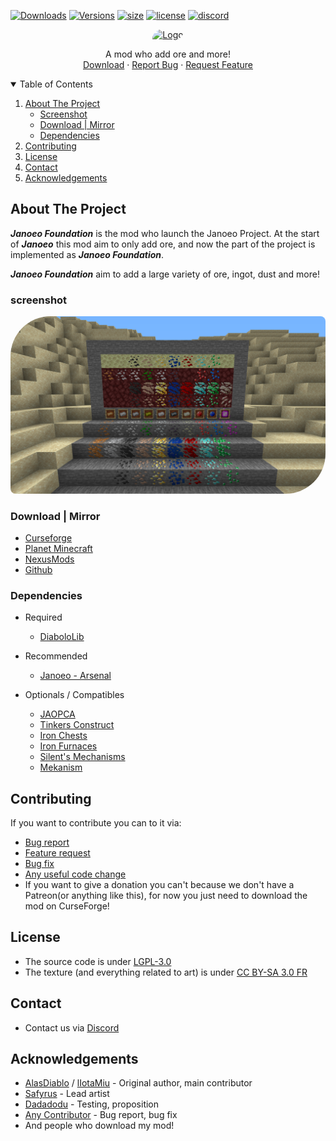 [![Downloads](http://cf.way2muchnoise.eu/full_janoeo_downloads.svg?badge_style=for_the_badge)](https://www.curseforge.com/minecraft/mc-mods/janoeo)
[![Versions](http://cf.way2muchnoise.eu/versions/janoeo.svg?badge_style=for_the_badge)](https://www.curseforge.com/minecraft/mc-mods/janoeo/files)
[![size](https://img.shields.io/github/repo-size/Janoeo/Foundation?style=for-the-badge)](https://github.com/AlasDiablo/JANOEO)
[![license](https://img.shields.io/github/license/Janoeo/Foundation?style=for-the-badge)](https://github.com/AlasDiablo/JANOEO/blob/master/LICENSE)
[![discord](https://img.shields.io/discord/630863620842061877?style=for-the-badge)](https://discord.gg/KkzqnzA)

<div align="center">
  <a href="https://github.com/Janoeo/Foundation">
    <img src="https://raw.githubusercontent.com/Janoeo/Texture/master/logo/Janoeo%20-%20Fondation%20-%20V6%20-%20Banner.png" alt="Logo" style="border-radius: 54px 6px">
  </a>
  <p align="center">
    A mod who add ore and more!
    <br />
    <a href="#download">Download</a>
    ·
    <a href="https://github.com/Janoeo/Foundation/issues">Report Bug</a>
    ·
    <a href="https://github.com/Janoeo/Foundation/issues">Request Feature</a>
  </p>
</div>

<details open="open">
  <summary>Table of Contents</summary>
  <ol>
    <li>
      <a href="#about-the-project">About The Project</a>
      <ul>
        <li><a href="#screenshot">Screenshot</a></li>
        <li><a href="#download--mirror">Download | Mirror</a></li>
        <li><a href="#dependencies">Dependencies</a></li>
      </ul>
    </li>
    <li><a href="#contributing">Contributing</a></li>
    <li><a href="#license">License</a></li>
    <li><a href="#contact">Contact</a></li>
    <li><a href="#acknowledgements">Acknowledgements</a></li>
  </ol>
</details>

## About The Project

***Janoeo Foundation*** is the mod who launch the Janoeo Project. At the start of ***Janoeo*** this mod aim to only add
ore, and now the part of the project is implemented as ***Janoeo Foundation***.

***Janoeo Foundation*** aim to add a large variety of ore, ingot, dust and more!

### screenshot

<img src="https://raw.githubusercontent.com/AlasDiablo/JANOEO/1.15/textures/desc/2020-05-01_20.31.59.png" alt="screenshot" style="border-radius: 64px 8px">

### Download | Mirror

- [Curseforge](https://www.curseforge.com/minecraft/mc-mods/janoeo)
- [Planet Minecraft](https://www.planetminecraft.com/mod/janoeo-just-another-nether-overworld-end-ores/)
- [NexusMods](https://www.nexusmods.com/minecraft/mods/121/)
- [Github](https://github.com/Janoeo/Foundation/releases)

### Dependencies

+ Required
  + [DiaboloLib](https://www.curseforge.com/minecraft/mc-mods/diabololib)

+ Recommended
  + [Janoeo - Arsenal](https://www.curseforge.com/minecraft/mc-mods/janoeo-arsenal)

+ Optionals / Compatibles
  + [JAOPCA](https://www.curseforge.com/minecraft/mc-mods/jaopca)
  + [Tinkers Construct](https://www.curseforge.com/minecraft/mc-mods/tinkers-construct)
  + [Iron Chests](https://www.curseforge.com/minecraft/mc-mods/iron-chests)
  + [Iron Furnaces](https://www.curseforge.com/minecraft/mc-mods/iron-furnaces)
  + [Silent's Mechanisms](https://www.curseforge.com/minecraft/mc-mods/silents-mechanisms)
  + [Mekanism](https://www.curseforge.com/minecraft/mc-mods/mekanism)

## Contributing

If you want to contribute you can to it via:

- [Bug report](https://github.com/Janoeo/Foundation/issues)
- [Feature request](https://github.com/Janoeo/Foundation/issues)
- [Bug fix](https://github.com/Janoeo/Foundation/pulls)
- [Any useful code change](https://github.com/Janoeo/Foundation/pulls)
- If you want to give a donation you can't because we don't have a Patreon(or anything like this), for now you just need
  to download the mod on CurseForge!

## License

- The source code is under [LGPL-3.0](https://www.gnu.org/licenses/lgpl-3.0.en.html)
- The texture (and everything related to art) is
  under [CC BY-SA 3.0 FR](https://creativecommons.org/licenses/by-sa/3.0/fr/deed.en)

## Contact

- Contact us via [Discord](https://discord.gg/KkzqnzA)

## Acknowledgements

- [AlasDiablo](https://github.com/AlasDiablo) / [lIotaMiu](https://github.com/liotamiu) - Original author, main contributor
- [Safyrus](https://github.com/Safyrus) - Lead artist
- [Dadadodu](https://github.com/Dadadodu) - Testing, proposition
- [Any Contributor](https://github.com/Janoeo/Foundation/graphs/contributors) - Bug report, bug fix
- And people who download my mod!
